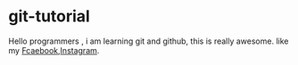 # git-tutorial
Hello programmers , i am learning git and github, this is really awesome.
like my [Fcaebook](https://www.facebook.com/arif.shible/),[Instagram](https://www.instagram.com/shiblyarif/).

